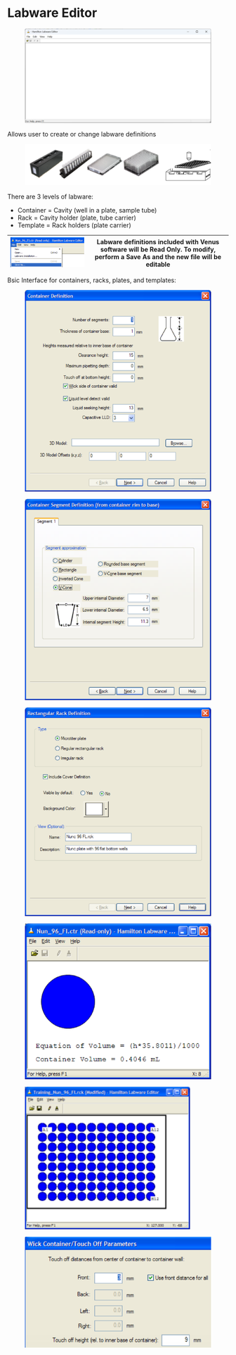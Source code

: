 # Labware Editor

<figure><img src="../../../.gitbook/assets/image (11) (1) (1) (1) (1).png" alt=""><figcaption></figcaption></figure>

Allows user to create or change labware definitions

<figure><img src="../../../.gitbook/assets/image (419).png" alt=""><figcaption></figcaption></figure>

There are 3 levels of labware:

* Container = Cavity (well in a plate, sample tube)&#x20;
* Rack = Cavity holder (plate, tube carrier)&#x20;
* Template = Rack holders (plate carrier)

| <img src="../../../.gitbook/assets/image (421).png" alt="" data-size="original"> | Labware definitions included with Venus software will be Read Only. To modify, perform a Save As and the new file will be editable  |
| -------------------------------------------------------------------------------- | ----------------------------------------------------------------------------------------------------------------------------------- |

Bsic Interface for containers, racks, plates, and templates:

<div>

<figure><img src="../../../.gitbook/assets/image (422).png" alt=""><figcaption></figcaption></figure>

 

<figure><img src="../../../.gitbook/assets/image (423).png" alt=""><figcaption></figcaption></figure>

 

<figure><img src="../../../.gitbook/assets/image (426).png" alt=""><figcaption></figcaption></figure>

</div>

<div>

<figure><img src="../../../.gitbook/assets/image (425).png" alt=""><figcaption></figcaption></figure>

 

<figure><img src="../../../.gitbook/assets/image (107) (1) (1) (1) (1).png" alt=""><figcaption></figcaption></figure>

 

<figure><img src="../../../.gitbook/assets/image (424).png" alt=""><figcaption></figcaption></figure>

</div>

